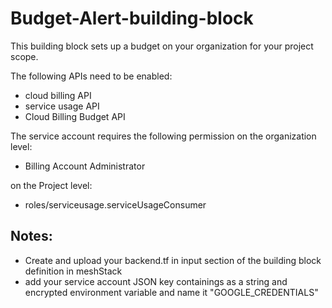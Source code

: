 # Budget-Alert-building-block
This building block sets up a budget on your organization for your project scope. 

The following APIs need to be enabled:
- cloud billing API
- service usage API
- Cloud Billing Budget API

The service account requires the following permission on the organization level:
- Billing Account Administrator

on the Project level:
- roles/serviceusage.serviceUsageConsumer

## Notes:
- Create and upload your backend.tf in input section of the building block definition in meshStack
- add your service account JSON key containings as a string and encrypted environment variable and name it "GOOGLE_CREDENTIALS"
